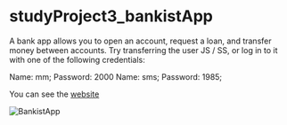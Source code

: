 # studyProject3_bankistApp
A bank app allows you to open an account, request a loan, and transfer money between accounts. Try transferring the user JS / SS, or log in to it with one of the following credentials:

Name: mm; Password: 2000 
Name: sms; Password: 1985;

You can see the [website](https://bankistbumbarasch.netlify.app/)

![BankistApp](https://user-images.githubusercontent.com/123863055/216767723-425d0d8e-1292-4bf6-b992-0f9537d63bd5.gif)




